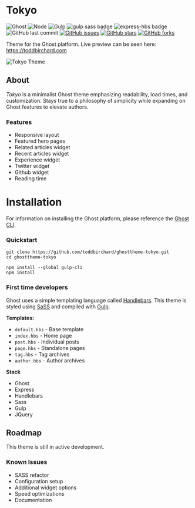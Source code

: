 # Tokyo
![Ghost](https://img.shields.io/badge/ghost-2.6.1-lightgrey.svg?longCache=true&style=flat-square&logo=ghost&logoColor=white&colorB=656c82&colorA=36363e)
![Node](https://img.shields.io/badge/node-v10.13.0-green.svg?longCache=true&style=flat-square&logo=node.js&logoColor=white&colorB=339933&colorA=36363e)
![Gulp](https://img.shields.io/badge/gulp-v4.0.0-green.svg?longCache=true&style=flat-square&logo=gulp&logoColor=white&colorB=DA4648&colorA=36363e)
![gulp sass badge](https://img.shields.io/badge/gulp_sass-3.1.0-green.svg?longCache=true&style=flat-square&colorA=36363e&colorB=d996dc&logo=sass)
![express-hbs badge](https://img.shields.io/badge/express_hbs-1.0.4-green.svg?longCache=true&style=flat-square&colorA=36363e)
![GitHub last commit](https://img.shields.io/github/last-commit/google/skia.svg?style=flat-square&colorA=36363e)
[![GitHub issues](https://img.shields.io/github/issues/toddbirchard/ghosttheme-stockholm.svg?style=flat-square)](https://github.com/toddbirchard/ghosttheme-tokyo/issues?colorB=FCC624&colorA=36363e)
[![GitHub stars](https://img.shields.io/github/stars/toddbirchard/ghosttheme-tokyo.svg?style=flat-square)](https://github.com/toddbirchard/ghosttheme-stockholm/stargazers?colorB=FCC624&colorA=36363e)
[![GitHub forks](https://img.shields.io/github/forks/toddbirchard/ghosttheme-tokyo.svg?style=flat-square&colorA=36363e&colorB=FCC624)](https://github.com/toddbirchard/ghosttheme-tokyo/network)

Theme for the Ghost platform. Live preview can be seen here: https://toddbirchard.com

![Tokyo Theme](https://miscellaneous.nyc3.digitaloceanspaces.com/tokyodrift.jpg)

## About

_Tokyo_ is a minimalist Ghost theme emphasizing readability, load times, and customization. Stays true to a philosophy of simplicity while expanding on Ghost features to elevate authors.

### Features
- Responsive layout
- Featured hero pages
- Related articles widget
- Recent articles widget
- Experience widget
- Twitter widget
- Github widget
- Reading time

# Installation

For information on installing the Ghost platform, please reference the [Ghost CLI](https://docs.ghost.org/docs/cli-install).

### Quickstart

```
git clone https://github.com/toddbirchard/ghosttheme-tokyo.git
cd ghosttheme-tokyo

npm install --global gulp-cli
npm install
```

### First time developers

Ghost uses a simple templating language called [Handlebars](http://handlebarsjs.com/). This theme is styled using [SaSS](https://sass-lang.com/) and compiled with [Gulp](https://gulpjs.com/). 

**Templates:**
- `default.hbs` - Base template
- `index.hbs` - Home page
- `post.hbs` - Individual posts
- `page.hbs` - Standalone pages
- `tag.hbs` - Tag archives
- `author.hbs` - Author archives

**Stack**
- Ghost
- Express
- Handlebars
- Sass
- Gulp
- JQuery

## Roadmap

This theme is still in active development.

### Known Issues
- SASS refactor
- Configuration setup
- Additional widget options
- Speed optimizations
- Documentation
